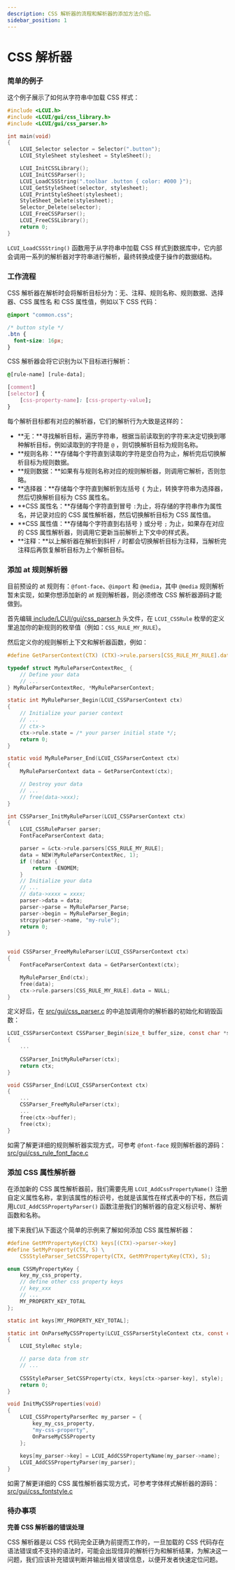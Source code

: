 ```yaml
---
description: CSS 解析器的流程和解析器的添加方法介绍。
sidebar_position: 1
---
```


# CSS 解析器

### 简单的例子

这个例子展示了如何从字符串中加载 CSS 样式：

```c
#include <LCUI.h>
#include <LCUI/gui/css_library.h>
#include <LCUI/gui/css_parser.h>

int main(void)
{
    LCUI_Selector selector = Selector(".button");
    LCUI_StyleSheet stylesheet = StyleSheet();

    LCUI_InitCSSLibrary();
    LCUI_InitCSSParser();
    LCUI_LoadCSSString(".toolbar .button { color: #000 }");
    LCUI_GetStyleSheet(selector, stylesheet);
    LCUI_PrintStyleSheet(stylesheet);
    StyleSheet_Delete(stylesheet);
    Selector_Delete(selector);
    LCUI_FreeCSSParser();
    LCUI_FreeCSSLibrary();
    return 0;
}
```

`LCUI_LoadCSSString()` 函数用于从字符串中加载 CSS 样式到数据库中，它内部会调用一系列的解析器对字符串进行解析，最终转换成便于操作的数据结构。

### 工作流程

CSS 解析器在解析时会将解析目标分为：无、注释、规则名称、规则数据、选择器、CSS 属性名 和 CSS 属性值，例如以下 CSS 代码：

```css
@import "common.css";

/* button style */
.btn {
  font-size: 16px;
}
```

CSS 解析器会将它识别为以下目标进行解析：

```css
@[rule-name] [rule-data];

[comment]
[selector] {
    [css-property-name]: [css-property-value];
}
```

每个解析目标都有对应的解析器，它们的解析行为大致是这样的：

* **无：**寻找解析目标，遍历字符串，根据当前读取到的字符来决定切换到哪种解析目标，例如读取到的字符是 `@` ，则切换解析目标为规则名称。
* **规则名称：**存储每个字符直到读取的字符是空白符为止，解析完后切换解析目标为规则数据。
* **规则数据：**如果有与规则名称对应的规则解析器，则调用它解析，否则忽略。
* **选择器：**存储每个字符直到解析到左括号 `{` 为止，转换字符串为选择器，然后切换解析目标为 CSS 属性名。
* **CSS 属性名：**存储每个字符直到冒号 `:`为止，将存储的字符串作为属性名，并记录对应的 CSS 属性解析器，然后切换解析目标为 CSS 属性值。
* **CSS 属性值：**存储每个字符直到右括号 `}` 或分号 `;` 为止，如果存在对应的 CSS 属性解析器，则调用它更新当前解析上下文中的样式表。
* **注释：**以上解析器在解析到斜杆 `/` 时都会切换解析目标为注释，当解析完注释后再恢复解析目标为上个解析目标。

### 添加 at 规则解析器

目前预设的 at 规则有：`@font-face`、`@import` 和 `@media`，其中 `@media` 规则解析暂未实现，如果你想添加新的 at 规则解析器，则必须修改 CSS 解析器源码才能做到。

首先编辑[ include/LCUI/gui/css\_parser.h](https://github.com/lc-soft/LCUI/blob/345031d74ca65225ec3623e0c92d448f54f5052b/include/LCUI/gui/css_parser.h#L62) 头文件，在 `LCUI_CSSRule` 枚举的定义里追加你的新规则的枚举值（例如：`CSS_RULE_MY_RULE`）。

然后定义你的规则解析上下文和解析器函数，例如：

```c
#define GetParserContext(CTX) (CTX)->rule.parsers[CSS_RULE_MY_RULE].data

typedef struct MyRuleParserContextRec_ {
    // Define your data
    // ...
} MyRuleParserContextRec, *MyRuleParserContext;

static int MyRuleParser_Begin(LCUI_CSSParserContext ctx)
{
    // Initialize your parser context
    // ...
    // ctx->
    ctx->rule.state = /* your parser initial state */;
    return 0;
}

static void MyRuleParser_End(LCUI_CSSParserContext ctx)
{
    MyRuleParserContext data = GetParserContext(ctx);

    // Destroy your data
    // ...
    // free(data->xxx);
}

int CSSParser_InitMyRuleParser(LCUI_CSSParserContext ctx)
{
    LCUI_CSSRuleParser parser;
    FontFaceParserContext data;

    parser = &ctx->rule.parsers[CSS_RULE_MY_RULE];
    data = NEW(MyRuleParserContextRec, 1);
    if (!data) {
        return -ENOMEM;
    }
    // Initialize your data
    // ...
    // data->xxxx = xxxx;
    parser->data = data;
    parser->parse = MyRuleParser_Parse;
    parser->begin = MyRuleParser_Begin;
    strcpy(parser->name, "my-rule");
    return 0;
}


void CSSParser_FreeMyRuleParser(LCUI_CSSParserContext ctx)
{
    FontFaceParserContext data = GetParserContext(ctx);

    MyRuleParser_End(ctx);
    free(data);
    ctx->rule.parsers[CSS_RULE_MY_RULE].data = NULL;
}

```

定义好后，在 [src/gui/css\_parser.c](https://github.com/lc-soft/LCUI/blob/master/src/gui/css_parser.c) 的中追加调用你的解析器的初始化和销毁函数：

```c
LCUI_CSSParserContext CSSParser_Begin(size_t buffer_size, const char *space)
{
    ...
    
    CSSParser_InitMyRuleParser(ctx);
    return ctx;
}

void CSSParser_End(LCUI_CSSParserContext ctx)
{
    ...
    CSSParser_FreeMyRuleParser(ctx);
    ...
    free(ctx->buffer);
    free(ctx);
}
```

如需了解更详细的规则解析器实现方式，可参考 `@font-face` 规则解析器的源码：[src/gui/css\_rule\_font\_face.c](https://github.com/lc-soft/LCUI/blob/master/src/gui/css_rule_font_face.c)

### 添加 CSS 属性解析器

在添加新的 CSS 属性解析器前，我们需要先用 `LCUI_AddCssPropertyName()` 注册自定义属性名称，拿到该属性的标识号，也就是该属性在样式表中的下标，然后调用`LCUI_AddCSSPropertyParser()` 函数注册我们的解析器的自定义标识号、解析函数和名称。

接下来我们从下面这个简单的示例来了解如何添加 CSS 属性解析器：

```c
#define GetMYPropertyKey(CTX) keys[(CTX)->parser->key]
#define SetMyProperty(CTX, S) \
	CSSStyleParser_SetCSSProperty(CTX, GetMYPropertyKey(CTX), S);

enum CSSMyPropertyKey {
    key_my_css_property,
    // define other css property keys
    // key_xxx
    // ...
    MY_PROPERTY_KEY_TOTAL
};

static int keys[MY_PROPERTY_KEY_TOTAL];

static int OnParseMyCSSProperty(LCUI_CSSParserStyleContext ctx, const char *str)
{
    LCUI_StyleRec style;

    // parse data from str
    // ...
    
    CSSStyleParser_SetCSSProperty(ctx, keys[ctx->parser-key], style);
    return 0;
}

void InitMyCSSProperties(void)
{
    LCUI_CSSPropertyParserRec my_parser = {
        key_my_css_property,
        "my-css-property",
        OnParseMyCSSProperty
    };
    
    keys[my_parser->key] = LCUI_AddCSSPropertyName(my_parser->name);
    LCUI_AddCSSPropertyParser(my_parser);
}
```

如需了解更详细的 CSS 属性解析器实现方式，可参考字体样式解析器的源码：[src/gui/css\_fontstyle.c](https://github.com/lc-soft/LCUI/blob/master/src/gui/css_fontstyle.c)

### 待办事项

**完善 CSS 解析器的错误处理**

CSS 解析器是以 CSS 代码完全正确为前提而工作的，一旦加载的 CSS 代码存在语法错误或不支持的语法时，可能会出现怪异的解析行为和解析结果，为解决这一问题，我们应该补充错误判断并输出相关错误信息，以便开发者快速定位问题。



